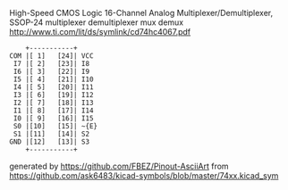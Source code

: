 High-Speed CMOS Logic 16-Channel Analog Multiplexer/Demultiplexer, SSOP-24
multiplexer demultiplexer mux demux
http://www.ti.com/lit/ds/symlink/cd74hc4067.pdf


	    +-----------+
	COM |[ 1]   [24]| VCC
	 I7 |[ 2]   [23]| I8
	 I6 |[ 3]   [22]| I9
	 I5 |[ 4]   [21]| I10
	 I4 |[ 5]   [20]| I11
	 I3 |[ 6]   [19]| I12
	 I2 |[ 7]   [18]| I13
	 I1 |[ 8]   [17]| I14
	 I0 |[ 9]   [16]| I15
	 S0 |[10]   [15]| ~{E}
	 S1 |[11]   [14]| S2
	GND |[12]   [13]| S3
	    +-----------+


generated by https://github.com/FBEZ/Pinout-AsciiArt from https://github.com/ask6483/kicad-symbols/blob/master/74xx.kicad_sym